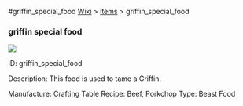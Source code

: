 #griffin_special_food
<a href="/wiki.html">Wiki</a> > <a href="/posts/wiki/items">items</a> > <a>griffin_special_food</a>
<div class="iteminfo">
<h3>griffin special food</h3>
<img class="pixelimage" src="https://dragon-force-studio.com/images/EF_wiki/griffin_special_food.png">

<a class="iteminfoitem">ID: griffin_special_food</a></div>
Description:   This food is used to tame a Griffin.

Manufacture:  Crafting Table
Recipe:  Beef, Porkchop
Type:  Beast Food